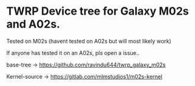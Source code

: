 # TWRP Device tree for Galaxy M02s and A02s.

Tested on M02s (havent tested on A02s but will most likely work)

If anyone has tested it on an A02s, pls open a issue..

base-tree -> https://github.com/ravindu644/twrp_galaxy_m02s

Kernel-source -> https://gitlab.com/mlmstudios1/m02s-kernel
